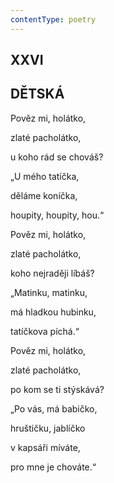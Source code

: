 ```yaml
---
contentType: poetry
---
```


## XXVI  

## DĚTSKÁ

Pověz mi, holátko,  

zlaté pacholátko,

u koho rád se chováš?

„U mého tatíčka,

děláme koníčka,

houpity, houpity, hou.“

Pověz mi, holátko,

zlaté pacholátko,

koho nejraději líbáš?

„Matinku, matinku,

má hladkou hubinku,

tatíčkova píchá.“

Pověz mi, holátko,

zlaté pacholátko,

po kom se ti stýskává?

„Po vás, má babičko,

hruštičku, jablíčko

v kapsáři míváte,

pro mne je chováte.“
